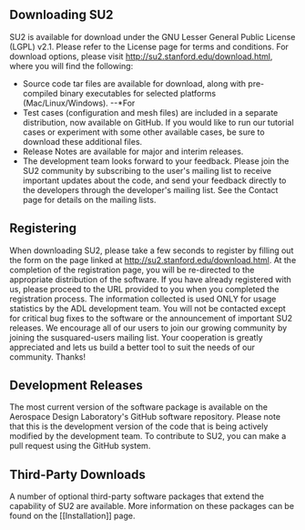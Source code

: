 ## Downloading SU2

SU2 is available for download under the GNU Lesser General Public License (LGPL) v2.1. Please refer to the License page for terms and conditions. For download options, please visit http://su2.stanford.edu/download.html, where you will find the following:
* Source code tar files are available for download, along with pre-compiled binary executables for selected platforms (Mac/Linux/Windows).
--*For
* Test cases (configuration and mesh files) are included in a separate distribution, now available on GitHub.  If you would like to run our tutorial cases or experiment with some other available cases, be sure to download these additional files.
* Release Notes are available for major and interim releases.
* The development team looks forward to your feedback. Please join the SU2 community by subscribing to the user's mailing list to receive important updates about the code, and send your feedback directly to the developers through the developer's mailing list. See the Contact page for details on the mailing lists.

## Registering

When downloading SU2, please take a few seconds to register by filling out the form on the page linked at http://su2.stanford.edu/download.html. At the completion of the registration page, you will be re-directed to the appropriate distribution of the software. If you have already registered with us, please proceed to the URL provided to you when you completed the registration process. The information collected is used ONLY for usage statistics by the ADL development team.  You will not be contacted except for critical bug fixes to the software or the announcement of important SU2 releases. We encourage all of our users to join our growing community by joining the susquared-users mailing list. Your cooperation is greatly appreciated and lets us build a better tool to suit the needs of our community. Thanks!

## Development Releases 

The most current version of the software package is available on the Aerospace Design Laboratory's GitHub software repository. Please note that this is the development version of the code that is being actively modified by the development team. To contribute to SU2, you can make a pull request using the GitHub system. 

## Third-Party Downloads

A number of optional third-party software packages that extend the capability of SU2 are available. More information on these packages can be found on the [[Installation]] page.